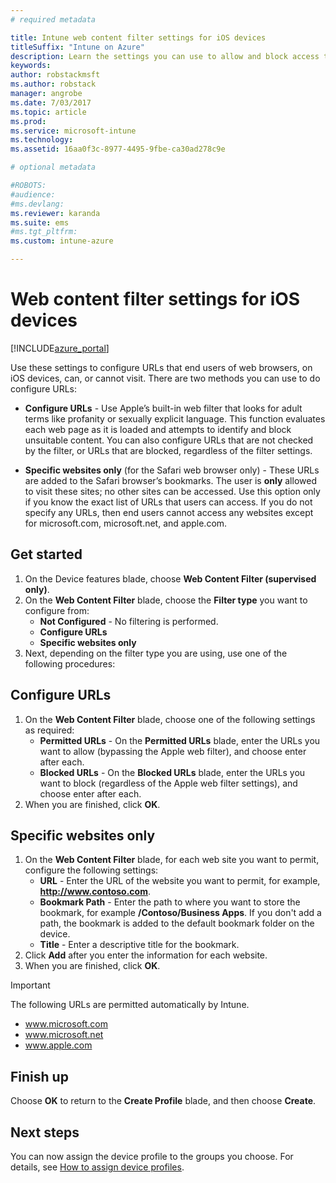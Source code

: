 ```yaml
---
# required metadata

title: Intune web content filter settings for iOS devices
titleSuffix: "Intune on Azure"
description: Learn the settings you can use to allow and block access to websites from iOS devices."
keywords:
author: robstackmsft
ms.author: robstack
manager: angrobe
ms.date: 7/03/2017
ms.topic: article
ms.prod:
ms.service: microsoft-intune
ms.technology:
ms.assetid: 16aa0f3c-8977-4495-9fbe-ca30ad278c9e

# optional metadata

#ROBOTS:
#audience:
#ms.devlang:
ms.reviewer: karanda
ms.suite: ems
#ms.tgt_pltfrm:
ms.custom: intune-azure

---
```


# Web content filter settings for iOS devices

[!INCLUDE[azure_portal](./includes/azure_portal.md)]

Use these settings to configure URLs that end users of web browsers, on iOS devices, can, or cannot visit. There are two methods you can use to do configure URLs:

- **Configure URLs** - Use Apple’s built-in web filter that looks for adult terms like profanity or sexually explicit language. This function evaluates each web page as it is loaded and attempts to identify and block unsuitable content. You can also configure URLs that are not checked by the filter, or URLs that are blocked, regardless of the filter settings.

- **Specific websites only** (for the Safari web browser only) - These URLs are added to the Safari browser’s bookmarks. The user is **only** allowed to visit these sites; no other sites can be accessed. Use this option only if you know the exact list of URLs that users can access.
If you do not specify any URLs, then end users cannot access any websites except for microsoft.com, microsoft.net, and apple.com.



## Get started

1. On the Device features blade, choose **Web Content Filter (supervised only)**.
2. On the **Web Content Filter** blade, choose the **Filter type** you want to configure from:
	- **Not Configured** - No filtering is performed.
	- **Configure URLs**
	- **Specific websites only**
3. Next, depending on the filter type you are using, use one of the following procedures:


## Configure URLs

1. On the **Web Content Filter** blade, choose one of the following settings as required:
	- **Permitted URLs** - On the **Permitted URLs** blade, enter the URLs you want to allow (bypassing the Apple web filter), and choose enter after each.
	- **Blocked URLs** - On the **Blocked URLs** blade, enter the URLs you want to block (regardless of the Apple web filter settings), and choose enter after each.
2. When you are finished, click **OK**.


## Specific websites only

1. On the **Web Content Filter** blade, for each web site you want to permit, configure the following settings:
	- **URL** - Enter the URL of the website you want to permit, for example, **http://www.contoso.com**.
	- **Bookmark Path** - Enter the path to where you want to store the bookmark, for example **/Contoso/Business Apps**. If you don't add a path, the bookmark is added to the default bookmark folder on the device.
	- **Title** - Enter a descriptive title for the bookmark.
2. Click **Add** after you enter the information for each website.
3. When you are finished, click **OK**.

>[!IMPORTANT] 
> The following URLs are permitted automatically by Intune.
> - www.microsoft.com
> - www.microsoft.net
> - www.apple.com

## Finish up

Choose **OK** to return to the **Create Profile** blade, and then choose **Create**.

## Next steps

You can now assign the device profile to the groups you choose. For details, see [How to assign device profiles](device-profile-assign.md).
